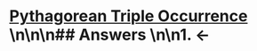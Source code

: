 # [Pythagorean Triple Occurrence](https://projecteuler.net/problem=827) \n\n\n## Answers \n\n1. &larr;
